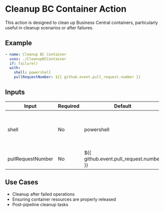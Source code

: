 # Cleanup BC Container Action

This action is designed to clean up Business Central containers, particularly useful in cleanup scenarios or after failures.

## Example

```yaml
- name: Cleanup BC Container
  uses: ./CleanupBCContainer
  if: failure()
  with:
    shell: powershell
    pullRequestNumber: ${{ github.event.pull_request.number }}
```

## Inputs

| Input | Required | Default | Description |
|-------|----------|---------|-------------|
| shell | No | powershell | Shell in which you want to run the action (powershell or pwsh) |
| pullRequestNumber | No | ${{ github.event.pull_request.number }} | The id of the pull request |

## Use Cases

- Cleanup after failed operations
- Ensuring container resources are properly released
- Post-pipeline cleanup tasks
